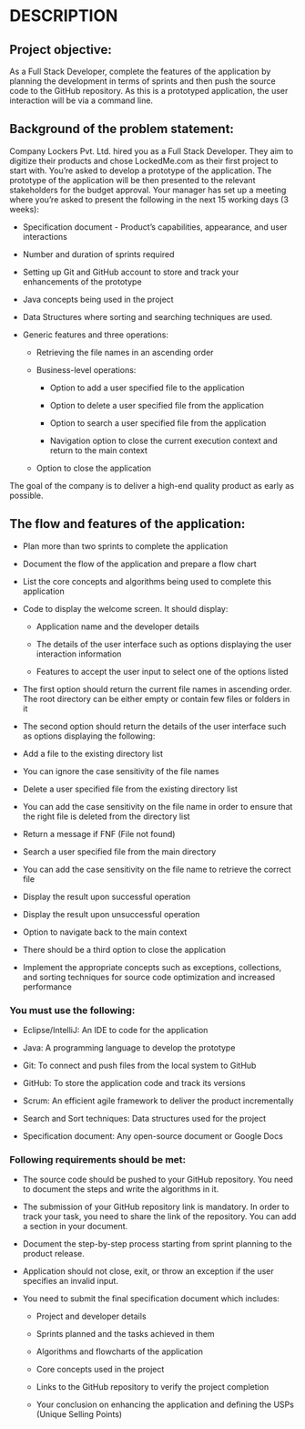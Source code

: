 # DESCRIPTION
## Project objective:
As a Full Stack Developer, complete the features of the application by planning the development in terms of sprints and then push the source code to the GitHub repository. As this is a prototyped application, the user interaction will be via a command line.
## Background of the problem statement:
Company Lockers Pvt. Ltd. hired you as a Full Stack Developer. They aim to digitize their products and chose LockedMe.com as their first project to start with. You’re asked to develop a prototype of the application. The prototype of the application will be then presented to the relevant stakeholders for the budget approval. Your manager has set up a meeting where you’re asked to present the following in the next 15 working days (3 weeks):
* Specification document - Product’s capabilities, appearance, and user interactions

* Number and duration of sprints required 

* Setting up Git and GitHub account to store and track your enhancements of the prototype 

* Java concepts being used in the project 

* Data Structures where sorting and searching techniques are used. 

* Generic features and three operations: 

  * Retrieving the file names in an ascending order

  * Business-level operations:

    * Option to add a user specified file to the application

    * Option to delete a user specified file from the application

    * Option to search a user specified file from the application

    * Navigation option to close the current execution context and return to the main context

  * Option to close the application
  
  
The goal of the company is to deliver a high-end quality product as early as possible. 


## The flow and features of the application:

* Plan more than two sprints to complete the application

* Document the flow of the application and prepare a flow chart 

* List the core concepts and algorithms being used to complete this application

* Code to display the welcome screen. It should display:

    * Application name and the developer details 

    * The details of the user interface such as options displaying the user interaction information 

    * Features to accept the user input to select one of the options listed 

* The first option should return the current file names in ascending order. The root directory can be either empty or contain few files or folders in it

* The second option should return the details of the user interface such as options displaying the following:

* Add a file to the existing directory list

* You can ignore the case sensitivity of the file names 

* Delete a user specified file from the existing directory list

* You can add the case sensitivity on the file name in order to ensure that the right file is deleted from the directory list

* Return a message if FNF (File not found)

* Search a user specified file from the main directory

* You can add the case sensitivity on the file name to retrieve the correct file

* Display the result upon successful operation

* Display the result upon unsuccessful operation

* Option to navigate back to the main context

* There should be a third option to close the application

* Implement the appropriate concepts such as exceptions, collections, and sorting techniques for source code optimization and increased performance


### You must use the following:
* Eclipse/IntelliJ: An IDE to code for the application 

* Java: A programming language to develop the prototype 

* Git: To connect and push files from the local system to GitHub 

* GitHub: To store the application code and track its versions 

* Scrum: An efficient agile framework to deliver the product incrementally 

* Search and Sort techniques: Data structures used for the project 

* Specification document: Any open-source document or Google Docs 

### Following requirements should be met:
* The source code should be pushed to your GitHub repository. You need to document the steps and write the algorithms in it.

* The submission of your GitHub repository link is mandatory. In order to track your task, you need to share the link of the repository. You can add a section in your document. 

* Document the step-by-step process starting from sprint planning to the product release. 

* Application should not close, exit, or throw an exception if the user specifies an invalid input.

* You need to submit the final specification document which includes: 
    * Project and developer details 

    * Sprints planned and the tasks achieved in them 

    * Algorithms and flowcharts of the application 

    * Core concepts used in the project 

    * Links to the GitHub repository to verify the project completion 

    * Your conclusion on enhancing the application and defining the USPs (Unique Selling Points)
